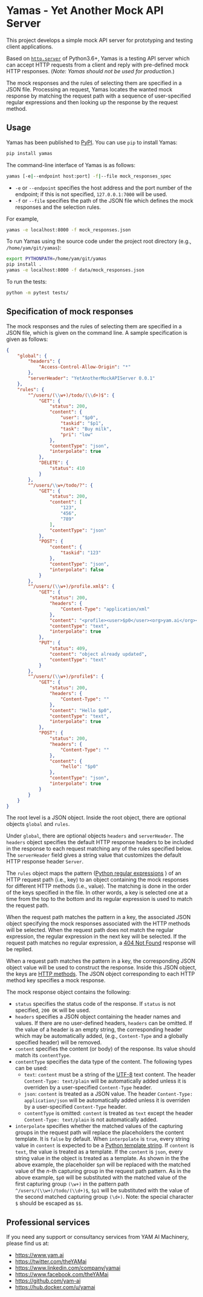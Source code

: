 # Yamas - Yet Another Mock API Server

This project develops a simple mock API server for prototyping and testing client applications.  

Based on [`http.server`](https://docs.python.org/3.6/library/http.server.html) of Python3.6+, Yamas is a testing API server which can accept HTTP requests from a client and reply with pre-defined mock HTTP responses. (*Note: Yamas should not be used for production.*)

The mock responses and the rules of selecting them are specified in a JSON file. Processing an request, Yamas locates the wanted mock response by matching the request path with a sequence of user-specified regular expressions and then looking up the response by the request method.

## Usage

Yamas has been published to [PyPI](https://pypi.org). You can use `pip` to install Yamas:

```sh
pip install yamas
```

The command-line interface of Yamas is as follows:

```sh
yamas [-e|--endpoint host:port] -f|--file mock_responses_spec
```

* `-e` or `--endpoint` specifies the host address and the port number of the endpoint; if this is not specified, `127.0.0.1:7000` will be used.
* `-f` or `--file` specifies the path of the JSON file which defines the mock responses and the selection rules.

For example,

```sh
yamas -e localhost:8000 -f mock_responses.json
```

To run Yamas using the source code under the project root directory (e.g., `/home/yam/git/yamas`):

```sh
export PYTHONPATH=/home/yam/git/yamas
pip install .
yamas -e localhost:8000 -f data/mock_responses.json
```

To run the tests:

```sh
python -m pytest tests/
```

## Specification of mock responses

The mock responses and the rules of selecting them are specified in a JSON file, which is given on the command line. A sample specification is given as follows:

```json
{
    "global": {
        "headers": {
            "Access-Control-Allow-Origin": "*"
        },
        "serverHeader": "YetAnotherMockAPIServer 0.0.1"
    },
    "rules": {
        "^/users/(\\w+)/todo/(\\d+)$": {
            "GET": {
                "status": 200,
                "content": {
                    "user": "$p0",
                    "taskid": "$p1",
                    "task": "Buy milk",
                    "pri": "low"
                },
                "contentType": "json",
                "interpolate": true
            },
            "DELETE": {
                "status": 410
            }
        },
        "^/users/\\w+/todo/?": {
            "GET": {
                "status": 200,
                "content": [
                    "123",
                    "456",
                    "789"
                ],
                "contentType": "json"
            },
            "POST": {
                "content": {
                    "taskid": "123"
                },
                "contentType": "json",
                "interpolate": false
            }
        },
        "^/users/(\\w+)/profile.xml$": {
            "GET": {
                "status": 200,
                "headers": {
                    "Content-Type": "application/xml"
                },
                "content": "<profile><user>$p0</user><org>yam.ai</org><grade>premium</grade></profile>",
                "contentType": "text",
                "interpolate": true
            },
            "PUT": {
                "status": 409,
                "content": "object already updated",
                "contentType": "text"
            }
        },
        "^/users/(\\w+)/profile$": {
            "GET": {
                "status": 200,
                "headers": {
                    "Content-Type": ""
                },
                "content": "Hello $p0",
                "contentType": "text",
                "interpolate": true
            },
            "POST": {
                "status": 200,
                "headers": {
                    "Content-Type": ""
                },
                "content": {
                    "hello": "$p0"
                },
                "contentType": "json",
                "interpolate": true
            }
        }
    }
}
```

The root level is a JSON object. Inside the root object, there are optional objects `global` and `rules`.

Under `global`, there are optional objects `headers` and `serverHeader`. The `headers` object specifies the default HTTP response headers to be included in the response to each request matching any of the rules specified below. The `serverHeader` field gives a string value that customizes the default HTTP response header `Server`.

The `rules` object maps the pattern ([Python regular expressions](https://docs.python.org/3.6/howto/regex.html) ) of an HTTP request path (i.e., key) to an object containing the mock responses for different HTTP methods (i.e., value). The matching is done in the order of the keys specified in the file. In other words, a key is selected one at a time from the top to the bottom and its regular expression is used to match the request path.

When the request path matches the pattern in a key, the associated JSON object specifying the mock responses associated with the HTTP methods will be selected. When the request path does not match the regular expression, the regular expression in the next key will be selected. If the request path matches no regular expression, a [404 Not Found](https://developer.mozilla.org/en-US/docs/Web/HTTP/Status) response will be replied.

When a request path matches the pattern in a key, the corresponding JSON object value will be used to construct the response. Inside this JSON object, the keys are [HTTP methods](https://developer.mozilla.org/en-US/docs/Web/HTTP/Methods). The JSON object corresponding to each HTTP method key specifies a mock response.

The mock response object contains the following:

* `status` specifies the status code of the response. If `status` is not specified, `200 OK` will be used.
* `headers` specifies a JSON object containing the header names and values. If there are no user-defined headers, `headers` can be omitted. If the value of a header is an empty string, the corresponding header which may be automatically added, (e.g., `Content-Type` and a globally specified header) will be removed.
* `content` specifies the content (or body) of the response. Its value should match its `contentType`.
* `contentType` specifies the data type of the content. The following types can be used:
  * `text`: `content` must be a string of the [UTF-8](https://en.wikipedia.org/wiki/UTF-8) text content. The header `Content-Type: text/plain` will be automatically added unless it is overriden by a user-specified `Content-Type` header.
  * `json`: `content` is treated as a JSON value. The header `Content-Type: application/json` will be automatically added unless it is overriden by a user-specified `Content-Type` header.
  * `contentType` is omitted: `content` is treated as `text` except the header `Content-Type: text/plain` is not automatically added.
* `interpolate` specifies whether the matched values of the capturing groups in the request path will replace the placeholders the content template. It is `false` by default. When `interpolate` is `true`, every string value in `content` is expected to be a [Python template string](https://docs.python.org/3/library/string.html#template-strings). If `content` is `text`, the value is treated as a template. If the `content` is `json`, every string value in the object is treated as a template. As shown in the the above example, the placeholder `$p`*n* will be replaced with the matched value of the *n*-th capturing group in the request path pattern. As in the above example, `$p0` will be substituted with the matched value of the first capturing group `(\w+)` in the pattern path `^/users/(\\w+)/todo/(\\d+)$`, `$p1` will be substituted with the value of the second matched capturing group `(\d+)`. Note: the special character `$` should be escaped as `$$`.

## Professional services

If you need any support or consultancy services from YAM AI Machinery, please find us at:

* https://www.yam.ai
* https://twitter.com/theYAMai
* https://www.linkedin.com/company/yamai
* https://www.facebook.com/theYAMai
* https://github.com/yam-ai
* https://hub.docker.com/u/yamai

